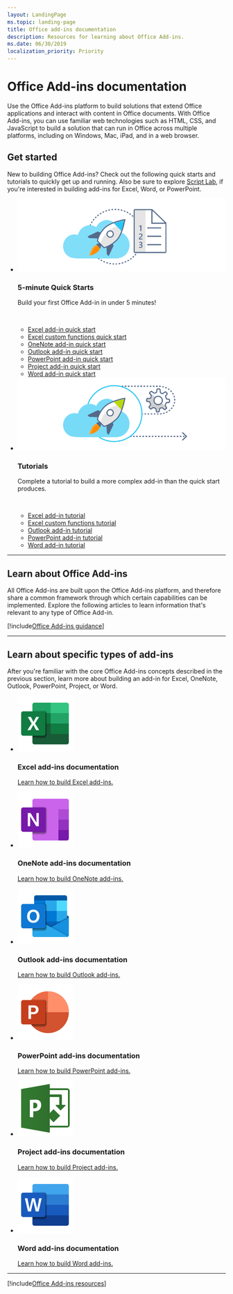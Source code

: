 ```yaml
---
layout: LandingPage
ms.topic: landing-page
title: Office add-ins documentation
description: Resources for learning about Office Add-ins.
ms.date: 06/30/2019
localization_priority: Priority
---
```


# Office Add-ins documentation

<p>Use the Office Add-ins platform to build solutions that extend Office applications and interact with content in Office documents. With Office Add-ins, you can use familiar web technologies such as HTML, CSS, and JavaScript to build a solution that can run in Office across multiple platforms, including on Windows, Mac, iPad, and in a web browser.</p>

<h2>Get started</h2>

<p>New to building Office Add-ins? Check out the following quick starts and tutorials to quickly get up and running. Also be sure to explore <a href="explore-with-script-lab.md">Script Lab</a>, if you're interested in building add-ins for Excel, Word, or PowerPoint.

<ul class="cardsK panelContent cols cols2">
    <li>
        <div class="cardSize">
            <div class="cardPadding">
                <div class="card">
                    <div class="cardImageOuter">
                        <div class="cardImage bgdAccent1">
                            <img src="../images/index-landing-page/get-started.svg" alt="Office Add-ins quick starts graphic" data-linktype="external" class="x-hidden-focus"/>
                        </div>
                    </div>
                    <div class="cardText">
                        <h3>5-minute Quick Starts</h3>
                        <p>Build your first Office Add-in in under 5 minutes!</p>
                        <br/>
                        <ul>
                            <li><a href="../quickstarts/excel-quickstart-jquery.md">Excel add-in quick start</a></li>
                            <li><a href="../quickstarts/excel-custom-functions-quickstart.md">Excel custom functions quick start</a></li>
                            <li><a href="../quickstarts/onenote-quickstart.md">OneNote add-in quick start</a></li>
                            <li><a href="/outlook/add-ins/quick-start?context=office/dev/add-ins/context">Outlook add-in quick start</a></li>
                            <li><a href="../quickstarts/powerpoint-quickstart.md">PowerPoint add-in quick start</a></li>
                            <li><a href="../quickstarts/project-quickstart.md">Project add-in quick start</a></li>
                            <li><a href="../quickstarts/word-quickstart.md">Word add-in quick start</a></li>
                        </ul>
                    </div>
                </div>
            </div>
        </div>
    </li>
    <li>
        <div class="cardSize">
            <div class="cardPadding">
                <div class="card">
                    <div class="cardImageOuter">
                        <div class="cardImage bgdAccent1">
                            <img src="../images/index-landing-page/get-started-2.svg" alt="Office Add-ins quick starts graphic" data-linktype="external" class="x-hidden-focus"/>
                        </div>
                    </div>
                    <div class="cardText">
                        <h3>Tutorials</h3>
                        <p>Complete a tutorial to build a more complex add-in than the quick start produces.</p>
                        <br/>
                        <ul>
                            <li><a href="../tutorials/excel-tutorial.md">Excel add-in tutorial</a></li>
                            <li><a href="../tutorials/excel-tutorial-create-custom-functions.md">Excel custom functions tutorial</a></li>
                            <li><a href="/outlook/add-ins/addin-tutorial?context=office/dev/add-ins/context">Outlook add-in tutorial </a></li>
                            <li><a href="../tutorials/powerpoint-tutorial.md">PowerPoint add-in tutorial </a></li>
                            <li><a href="../tutorials/word-tutorial.md">Word add-in tutorial </a></li>
                        </ul>
                    </div>
                </div>
            </div>
        </div>
    </li>
</ul>

---

<h2>Learn about Office Add-ins</h2>

<p>All Office Add-ins are built upon the Office Add-ins platform, and therefore share a common framework through which certain capabilities can be implemented. Explore the following articles to learn information that's relevant to any type of Office Add-in.</p>

[!include[Office Add-ins guidance](../includes/landing-page-office-addins-guidance.md)]

---

<h2>Learn about specific types of add-ins</h2>

<p>After you're familiar with the core Office Add-ins concepts described in the previous section, learn more about building an add-in for Excel, OneNote, Outlook, PowerPoint, Project, or Word.</p>

<ul class="panelContent cardsF cols cols3">
    <li>
        <div class="cardSize">
            <div class="cardPadding">
                <div class="card">
                    <div class="cardImageOuter">
                        <div class="cardImage">
                            <img src="../images/index/logo-excel.svg" alt="Excel add-ins documentation" />
                        </div>
                    </div>
                    <div class="cardText">
                        <h3>Excel add-ins documentation</h3>
                        <p><a href="../excel/index.md">Learn how to build Excel add-ins.</a></p>
                    </div>
                </div>
            </div>
        </div>
    </li>
    <li>
        <div class="cardSize">
            <div class="cardPadding">
                <div class="card">
                    <div class="cardImageOuter">
                        <div class="cardImage">
                            <img src="../images/index/logo-onenote.svg" alt="OneNote add-ins documentation" />
                        </div>
                    </div>
                    <div class="cardText">
                        <h3>OneNote add-ins documentation</h3>
                        <p><a href="../onenote/index.md">Learn how to build OneNote add-ins.</a></p>
                    </div>
                </div>
            </div>
        </div>
    </li>
    <li>
        <div class="cardSize">
            <div class="cardPadding">
                <div class="card">
                    <div class="cardImageOuter">
                        <div class="cardImage">
                            <img src="../images/index/logo-outlook.svg" alt="Outlook add-ins documentation" />
                        </div>
                    </div>
                    <div class="cardText">
                        <h3>Outlook add-ins documentation</h3>
                        <p><a href="../outlook/index.md">Learn how to build Outlook add-ins.</a></p>
                    </div>
                </div>
            </div>
        </div>
    </li>
    <li>
        <div class="cardSize">
            <div class="cardPadding">
                <div class="card">
                    <div class="cardImageOuter">
                        <div class="cardImage">
                            <img src="../images/index/logo-powerpoint.svg" alt="PowerPoint add-ins documentation" />
                        </div>
                    </div>
                    <div class="cardText">
                        <h3>PowerPoint add-ins documentation</h3>
                        <p><a href="../powerpoint/index.md">Learn how to build PowerPoint add-ins.</a></p>
                    </div>
                </div>
            </div>
        </div>
    </li>
    <li>
        <div class="cardSize">
            <div class="cardPadding">
                <div class="card">
                    <div class="cardImageOuter">
                        <div class="cardImage">
                            <img src="../images/index/logo-project-server.svg" alt="Project add-ins documentation" />
                        </div>
                    </div>
                    <div class="cardText">
                        <h3>Project add-ins documentation</h3>
                        <p><a href="../project/index.md">Learn how to build Project add-ins.</a></p>
                    </div>
                </div>
            </div>
        </div>
    </li>
    <li>
        <div class="cardSize">
            <div class="cardPadding">
                <div class="card">
                    <div class="cardImageOuter">
                        <div class="cardImage">
                            <img src="../images/index/logo-word.svg" alt="Word add-ins documentation" />
                        </div>
                    </div>
                    <div class="cardText">
                        <h3>Word add-ins documentation</h3>
                        <p><a href="../word/index.md">Learn how to build Word add-ins.</a></p>
                    </div>
                </div>
            </div>
        </div>
    </li>
</ul>

---

[!include[Office Add-ins resources](../includes/landing-page-resources.md)]
